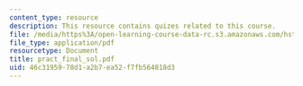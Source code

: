 ```yaml
---
content_type: resource
description: This resource contains quizes related to this course.
file: /media/https%3A/open-learning-course-data-rc.s3.amazonaws.com/hst-161-molecular-biology-and-genetics-in-modern-medicine-fall-2007/46c3195978d1a2b7ea52f7fb564818d3_pract_final_sol.pdf
file_type: application/pdf
resourcetype: Document
title: pract_final_sol.pdf
uid: 46c31959-78d1-a2b7-ea52-f7fb564818d3
---
```

